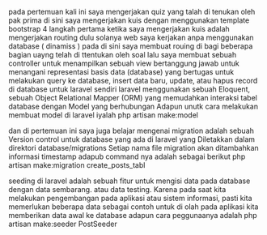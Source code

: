 pada pertemuan kali ini saya mengerjakan quiz yang talah di tenukan oleh pak prima  di sini saya mengerjakan kuis dengan menggunakan template bootstrap 4 langkah pertama ketika saya mengerjakan kuis adalah mengerjakan routing dulu solanya web saya kerjakan anpa menggunakan database ( dinamiss ) pada di sini saya membuat rouing di bagi beberapa bagian uayng telah di ttentukan oleh soal lalu saya membuat sebuah controller untuk menampilkan sebuah view bertanggung jawab untuk menangani representasi basis data (database) yang bertugas untuk melakukan query ke database, insert data baru, update, atau hapus record di database untuk laravel sendiri laravel menggunakan sebuah Eloquent, sebuah Object Relational Mapper (ORM) yang memudahkan interaksi tabel database dengan Model yang berhubungan 
Adapun unutk cara melakukan membuat model di laravel iyalah php artisan make:model 

dan di pertemuan ini saya juga belajar mengenai migration adalah sebuah Version control untuk database yang ada di laravel yang Diletakkan dalam direktori database/migrations Setiap nama file migration akan ditambahkan informasi timestamp adapub command nya adalah sebagai berikut php artisan make:migration create_posts_tabl 

seeding di laravel  adalah sebuah fitur untuk mengisi data pada database dengan data sembarang. atau data testing. Karena pada saat kita melakukan pengembangan pada aplikasi atau sistem informasi, pasti kita memerlukan beberapa data sebagai contoh untuk di olah pada aplikasi kita memberikan data awal ke database adapun cara peggunaanya adalah php artisan make:seeder PostSeeder 